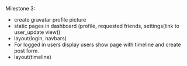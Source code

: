 Milestone 3:


- create gravatar profile picture
- static pages in dashboard (profile, requested friends, settings(link to user_update view))
- layout(login, navbars)
- For logged in users display users show page with timeline and create post form.
- layout(timeline)